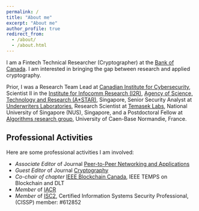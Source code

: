 ```yaml
---
permalink: /
title: "About me"
excerpt: "About me"
author_profile: true
redirect_from: 
  - /about/
  - /about.html
---
```


I am a Fintech Technical Researcher (Cryptographer) at the [Bank of Canada](https://www.bankofcanada.ca/). I am interested in bringing the gap between research and applied cryptography.  

Prior, I was a Research Team Lead at [Canadian Institute for Cybersecurity](https://www.unb.ca/cic/), Scientist II in the [Institute for Infocomm Research (I2R)](https://www.a-star.edu.sg/i2r), [Agency of Science, Technology and Research (A*STAR)](https://www.a-star.edu.sg/), Singapore, Senior Security Analyst at [Underwriters Laboratories](https://www.ul.com/), Research Scientist at [Temasek Labs](https://temasek-labs.nus.edu.sg/), National University of Singapore (NUS), Singapore, and a Postdoctoral Fellow at [Algorithms research group](https://www.greyc.fr/equipes/amacc/), University of Caen-Base Normandie, France.

## Professional Activities

Here are some professional activities I am involved:

- *Associate Editor* of Journal [Peer-to-Peer Networking and Applications](https://www.springer.com/journal/12083)
- *Guest Editor* of Journal [Cryptography](https://www.mdpi.com/journal/cryptography)
- *Co-chair of chapter* [IEEE Blockchain Canada](https://www.ieee-tems.org/tc-blockchain-dlt/), IEEE TEMPS on Blockchain and DLT
- *Member* of [IACR](https://www.iacr.org/)
- *Member* of [ISC2](https://www.isc2.org/), Certified Information Systems Security Professional, (CISSP) member: #612852